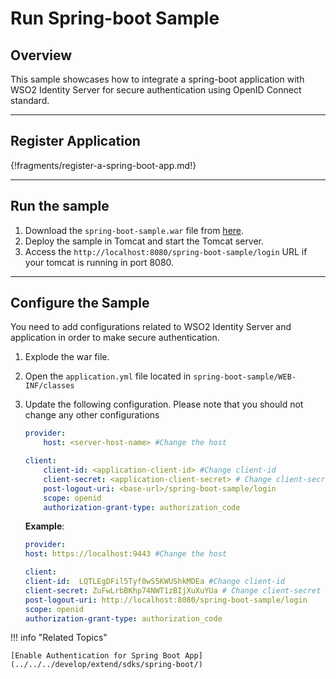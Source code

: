 # Run Spring-boot Sample

## Overview
This sample showcases how to integrate a spring-boot application with WSO2 Identity Server for secure authentication using OpenID Connect standard.

---

## Register Application

{!fragments/register-a-spring-boot-app.md!}      

---
                                                
## Run the sample
 
1.	Download the `spring-boot-sample.war` file from [here](https://wso2.org/jenkins/job/identity-extensions/job/identity-samples-spring-boot/lastSuccessfulBuild/artifact/target/spring-boot-sample.war).
2.	Deploy the sample in Tomcat and start the Tomcat server.
3.	Access the `http://localhost:8080/spring-boot-sample/login` URL if your tomcat is running in port 8080.

---

## Configure the Sample
  
You need to add configurations related to WSO2 Identity Server and application in order to make secure authentication.

1.	Explode the war file. 
2.	Open the `application.yml` file located in `spring-boot-sample/WEB-INF/classes` 
3.	Update the following configuration. Please note that you should not change any other configurations
  
	```yaml
	provider:
		host: <server-host-name> #Change the host
	
	client:
		client-id: <application-client-id> #Change client-id
		client-secret: <application-client-secret> # Change client-secret
		post-logout-uri: <base-url>/spring-boot-sample/login
		scope: openid
		authorization-grant-type: authorization_code
	
	```

	**Example**:

	```yaml
	provider:
	host: https://localhost:9443 #Change the host

	client:
	client-id: 	LQTLEgDFil5Tyf0wS5KWUShkMDEa #Change client-id
	client-secret: ZuFwLrbBKhp74NWT1zBIjXuXuYUa # Change client-secret
	post-logout-uri: http://localhost:8080/spring-boot-sample/login
	scope: openid
	authorization-grant-type: authorization_code
	
	```

!!! info "Related Topics" 

	[Enable Authentication for Spring Boot App](../../../develop/extend/sdks/spring-boot/)